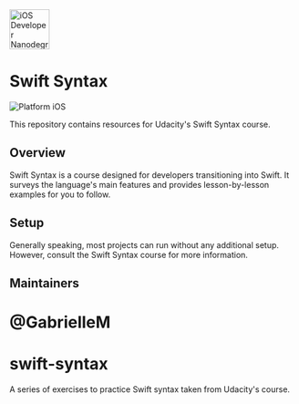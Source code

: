 
<img src="https://s3-us-west-1.amazonaws.com/udacity-content/degrees/catalog-images/nd003.png" alt="iOS Developer Nanodegree logo" height="70" >

# Swift Syntax

![Platform iOS](https://img.shields.io/badge/nanodegree-iOS-blue.svg)

This repository contains resources for Udacity's Swift Syntax course.

## Overview

Swift Syntax is a course designed for developers transitioning into Swift. It surveys the language's main features and provides lesson-by-lesson examples for you to follow.

## Setup

Generally speaking, most projects can run without any additional setup. However, consult the Swift Syntax course for more information.

## Maintainers

@GabrielleM
=======
# swift-syntax
A series of exercises to practice Swift syntax taken from Udacity's course.
